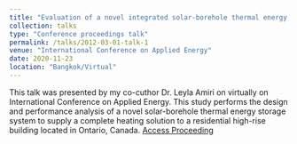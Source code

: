 ```yaml
---
title: "Evaluation of a novel integrated solar-borehole thermal energy storage system for residential high-rise building heating applications"
collection: talks
type: "Conference proceedings talk"
permalink: /talks/2012-03-01-talk-1
venue: "International Conference on Applied Energy"
date: 2020-11-23
location: "Bangkok/Virtual"
---
```


This talk was presented by my co-cuthor Dr. Leyla Amiri on  virtually on International Conference on Applied Energy. This study performs the design and performance analysis of a novel solar-borehole thermal energy storage system to supply a complete heating solution to a residential high-rise building located in Ontario, Canada. [Access Proceeding](http://www.energy-proceedings.org/wp-content/uploads/enerarxiv/1607393089.pdf)